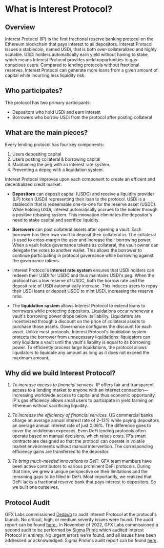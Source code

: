 # What is Interest Protocol?


## Overview
Interest Protocol (IP) is the first fractional reserve banking protocol on the Ethereum blockchain that pays interest to all depositors. Interest Protocol issues a stablecoin, named USDi, that is both over-collateralized and highly scalable. USDi holders automatically earn yield without having to stake, which means Interest Protocol provides yield opportunities to gas-conscious users. Compared to lending protocols without fractional reserves, Interest Protocol can generate more loans from a given amount of capital while incurring less liquidity risk.


## Who participates?
The protocol has two primary participants:
* Depositors who hold USDi and earn interest
* Borrowers who borrow USDi from the protocol after posting collateral

## What are the main pieces? 
Every lending protocol has four key components: 
1. Users depositing capital 
2. Users posting collateral & borrowing capital
3. Maintaining the peg with an interest rate system.
4. Preventing a depeg with a liquidation system.

Interest Protocol improves upon each component to create an efficent and decentralized credit market.

* **Depositors** can deposit capital (USDC) and receive a liquidity provider (LP) token (USDi) representing their loan to the protocol. USDi is a stablecoin that is redeemable one-to-one for the reserve asset (USDC). While holding USDi, interest automatically accrues to the holder through a positive rebasing system. This innovation eliminates the depositor's need to stake capital and sacrifice liquidity. 

* **Borrowers** can post collateral assets after opening a vault. Each borrower has their own vault to deposit their collateral in. The collateral is used to cross-margin the user and increase their borrowing power. When a vault holds governance tokens as collateral, the vault owner can delegate the votes to another wallet. This allows the borrower to continue participating in protocol governance while borrowing against the governance tokens.

* Interest Protocol's **interest rate system** ensures that USDi holders can redeem their USDi for USDC and thus maintains USDi's peg. When the protocol has a low reserve of USDC, both the borrow rate and the deposit rate of USDi automatically increase. This induces users to repay their USDi loans or deposit USDC to mint USDi, increasing the reserve ratio.

* The **liquidation system** allows Interest Protocol to extend loans to borrowers while protecting depositors. Liquidations occur whenever a vault's borrowing power drops below its liability. Liquidators are incentivized through a discount on the price of collateral assets to purchase those assets. Governance configures the discount for each asset. Unlike most protocols, Interest Protocol's liquidation system protects the borrower from unnecessary liquidations: liquidators can only liquidate a vault until the vault's liability is equal to its borrowing power. To efficiently process large liquidations, the protocol allows liquidators to liquidate any amount as long as it does not exceed the maximum amount.


## Why did we build Interest Protocol? 
1. *To increase access to financial services.* IP offers fair and transparent access to a lending market to anyone with an internet connection—increasing worldwide access to capital and thus economic opportunity. IP's gas efficiency allows small users to participate in yield farming on Ethereum without sacrificing liquidity.

2. *To increase the efficiency of financial services.* US commercial banks charge an average annual interest rate of 2–13% while paying depositors an average annual interest rate of just 0.06%. The difference goes to cover the middlemen expenses. Even DeFi lending protocols often operate based on manual decisions, which raises costs. IP’s smart contracts are designed so that the protocol can operate in volatile market environments without manual intervention. The corresponding efficiency gains are transferred to the depositor.

3. *To bring much-needed innovations to DeFi.* GFX team members have been active contributors to various prominent DeFi protocols. During that time, we grew a unique perspective on their limitations and the remaining gaps to be filled in DeFi. Most importantly, we realized that DeFi lacks a fractional reserve bank that pays interest to depositors. So we built one ourselves.

## Protocol Audit
GFX Labs commissioned [Dedaub](https://dedaub.com/) to audit Interest Protocol at the protocol's launch. No critical, high, or medium severity issues were found. The audit report can be found [here.](https://github.com/gfx-labs/ip-contracts/blob/master/audit/GFX_IP_Protocol_Audit_Report.pdf). In November of 2022, GFX Labs commissioned a second audit to be performed by [Sigma Prime](https://sigmaprime.io/) which audited Interest Protocol in entirety. No urgent errors we're found, and all issues have been addressed or acknowledged. Sigma Prime's audit report can be found [here](https://github.com/gfx-labs/ip-contracts/blob/master/audit/Sigma_Prime_-_Interest_Protocol_Smart_Contract_Security_Assessment_Report.pdf).


